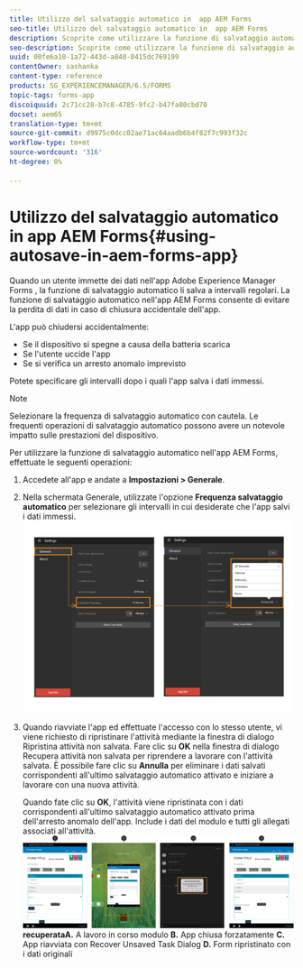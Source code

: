 ```yaml
---
title: Utilizzo del salvataggio automatico in  app AEM Forms
seo-title: Utilizzo del salvataggio automatico in  app AEM Forms
description: Scoprite come utilizzare la funzione di salvataggio automatico in  app AEM Forms per evitare la perdita di dati.
seo-description: Scoprite come utilizzare la funzione di salvataggio automatico in  app AEM Forms per evitare la perdita di dati.
uuid: 00fe6a10-1a72-443d-a840-0415dc769199
contentOwner: sashanka
content-type: reference
products: SG_EXPERIENCEMANAGER/6.5/FORMS
topic-tags: forms-app
discoiquuid: 2c71cc28-b7c8-4785-9fc2-b47fa80cbd70
docset: aem65
translation-type: tm+mt
source-git-commit: d9975c0dcc02ae71ac64aadb6b4f82f7c993f32c
workflow-type: tm+mt
source-wordcount: '316'
ht-degree: 0%

---
```



# Utilizzo del salvataggio automatico in  app AEM Forms{#using-autosave-in-aem-forms-app}

Quando un utente immette dei dati nell&#39;app Adobe Experience Manager Forms , la funzione di salvataggio automatico li salva a intervalli regolari. La funzione di salvataggio automatico nell&#39;app AEM Forms  consente di evitare la perdita di dati in caso di chiusura accidentale dell&#39;app.

L&#39;app può chiudersi accidentalmente:

* Se il dispositivo si spegne a causa della batteria scarica
* Se l&#39;utente uccide l&#39;app
* Se si verifica un arresto anomalo imprevisto

Potete specificare gli intervalli dopo i quali l&#39;app salva i dati immessi.

>[!NOTE]
>
>Selezionare la frequenza di salvataggio automatico con cautela. Le frequenti operazioni di salvataggio automatico possono avere un notevole impatto sulle prestazioni del dispositivo.

Per utilizzare la funzione di salvataggio automatico nell&#39;app  AEM Forms, effettuate le seguenti operazioni:

1. Accedete all&#39;app e andate a **Impostazioni > Generale**.
1. Nella schermata Generale, utilizzate l&#39;opzione **Frequenza salvataggio automatico** per selezionare gli intervalli in cui desiderate che l&#39;app salvi i dati immessi.
   [ ![Impostazione della frequenza di salvataggio automatico](assets/using-autosave-freq-07.png)](assets/using-autosave-freq-07-1.png)

1. Quando riavviate l&#39;app ed effettuate l&#39;accesso con lo stesso utente, vi viene richiesto di ripristinare l&#39;attività mediante la finestra di dialogo Ripristina attività non salvata. Fare clic su **OK** nella finestra di dialogo Recupera attività non salvata per riprendere a lavorare con l&#39;attività salvata. È possibile fare clic su **Annulla** per eliminare i dati salvati corrispondenti all&#39;ultimo salvataggio automatico attivato e iniziare a lavorare con una nuova attività.

   Quando fate clic su **OK**, l&#39;attività viene ripristinata con i dati corrispondenti all&#39;ultimo salvataggio automatico attivato prima dell&#39;arresto anomalo dell&#39;app. Include i dati del modulo e tutti gli allegati associati all&#39;attività.
   [ ![Ottenimento di un&#39;attività ](assets/autosave-flow.png)](assets/using-autosave-freq-06.png)**recuperataA.** A lavoro in corso modulo  **B.** App chiusa forzatamente  **C.** App riavviata con Recover Unsaved Task Dialog  **D.** Form ripristinato con i dati originali

